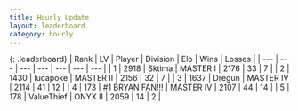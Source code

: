 ```yaml
---
title: Hourly Update
layout: leaderboard
category: hourly
---
```


{: .leaderboard}
| Rank | LV | Player | Division | Elo | Wins | Losses |
| --- | --- | --- | --- | --- | --- | --- |
| <span data-change="3">1</span> | 2918 | <span title="ID: 353063">Sktima</span> | MASTER I | <span data-change="99">2176</span> | <span data-change="12">33</span> | <span data-change="1">7</span> |
| <span data-change="-1">2</span> | 1430 | <span title="ID: 41925">lucapoke</span> | MASTER II | <span data-change="0">2156</span> | <span data-change="0">32</span> | <span data-change="0">7</span> |
| <span data-change="0">3</span> | 1637 | <span title="ID: 337810">Dregun</span> | MASTER IV | <span data-change="0">2114</span> | <span data-change="0">41</span> | <span data-change="0">12</span> |
| <span data-change="-2">4</span> | 173 | <span title="ID: 756342">#1 BRYAN FAN!!!</span> | MASTER IV | <span data-change="-16">2107</span> | <span data-change="2">44</span> | <span data-change="2">14</span> |
| <span data-change="0">5</span> | 178 | <span title="ID: 497604">ValueThief</span> | ONYX II | <span data-change="0">2059</span> | <span data-change="0">14</span> | <span data-change="0">2</span> |